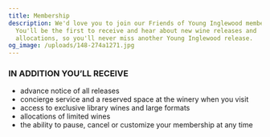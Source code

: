 ```yaml
---
title: Membership
description: We'd love you to join our Friends of Young Inglewood membership.
  You'll be the first to receive and hear about new wine releases and
  allocations, so you'll never miss another Young Inglewood release.
og_image: /uploads/148-274a1271.jpg
---
```

### IN ADDITION YOU’LL RECEIVE

* advance notice of all releases  
* concierge service and a reserved space at the winery when you visit
* access to exclusive library wines and large formats
* allocations of limited wines
* the ability to pause, cancel or customize your membership at any time